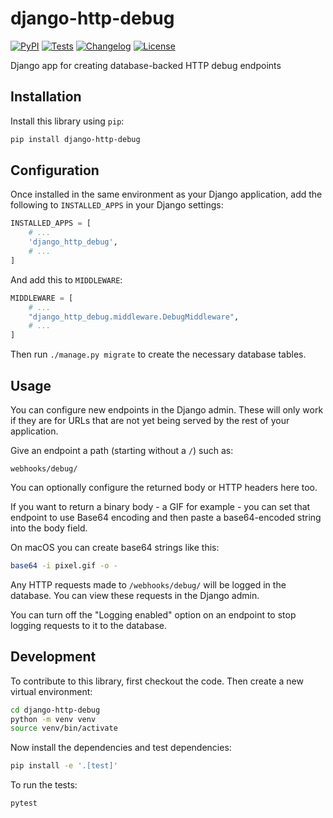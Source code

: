 # django-http-debug

[![PyPI](https://img.shields.io/pypi/v/django-http-debug.svg)](https://pypi.org/project/django-http-debug/)
[![Tests](https://github.com/simonw/django-http-debug/actions/workflows/test.yml/badge.svg)](https://github.com/simonw/django-http-debug/actions/workflows/test.yml)
[![Changelog](https://img.shields.io/github/v/release/simonw/django-http-debug?include_prereleases&label=changelog)](https://github.com/simonw/django-http-debug/releases)
[![License](https://img.shields.io/badge/license-Apache%202.0-blue.svg)](https://github.com/simonw/django-http-debug/blob/main/LICENSE)

Django app for creating database-backed HTTP debug endpoints

## Installation

Install this library using `pip`:
```bash
pip install django-http-debug
```
## Configuration

Once installed in the same environment as your Django application, add the following to `INSTALLED_APPS` in your Django settings:
```python
INSTALLED_APPS = [
    # ...
    'django_http_debug',
    # ...
]
```
And add this to `MIDDLEWARE`:
```python
MIDDLEWARE = [
    # ...
    "django_http_debug.middleware.DebugMiddleware",
    # ...
]
```
Then run `./manage.py migrate` to create the necessary database tables.

## Usage

You can configure new endpoints in the Django admin. These will only work if they are for URLs that are not yet being served by the rest of your application.

Give an endpoint a path (starting without a `/`) such as:

    webhooks/debug/

You can optionally configure the returned body or HTTP headers here too.

If you want to return a binary body - a GIF for example - you can set that endpoint to use Base64 encoding and then paste a base64-encoded string into the body field.

On macOS you can create base64 strings like this:
```bash
base64 -i pixel.gif -o -
```
Any HTTP requests made to `/webhooks/debug/` will be logged in the database. You can view these requests in the Django admin.

You can turn off the "Logging enabled" option on an endpoint to stop logging requests to it to the database.

## Development

To contribute to this library, first checkout the code. Then create a new virtual environment:
```bash
cd django-http-debug
python -m venv venv
source venv/bin/activate
```
Now install the dependencies and test dependencies:
```bash
pip install -e '.[test]'
```
To run the tests:
```bash
pytest
```

